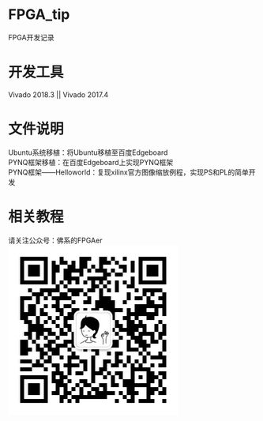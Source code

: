 # FPGA_tip
 FPGA开发记录  

# 开发工具  
Vivado 2018.3 || Vivado 2017.4

# 文件说明
Ubuntu系统移植：将Ubuntu移植至百度Edgeboard   
PYNQ框架移植：在百度Edgeboard上实现PYNQ框架  
PYNQ框架——Helloworld：复现xilinx官方图像缩放例程，实现PS和PL的简单开发  

# 相关教程
请关注公众号：佛系的FPGAer  
![avatar](https://github.com/buaa-zzx/Edgeboard-MPSOC-FPGA/blob/main/Ubuntu%E7%B3%BB%E7%BB%9F%E7%A7%BB%E6%A4%8D/weichart.jpg)
